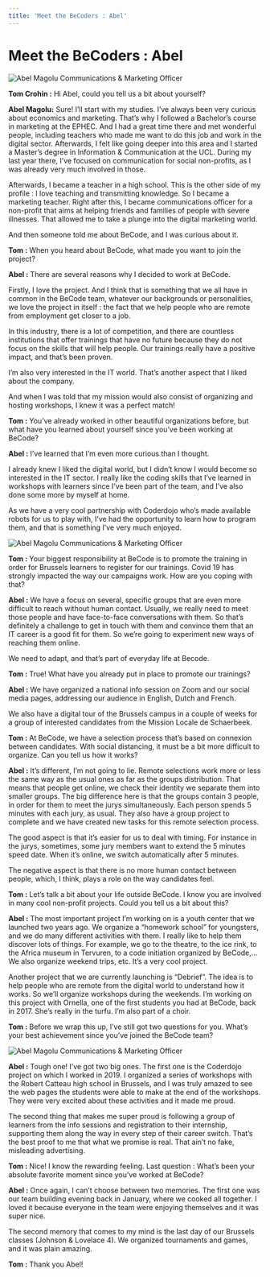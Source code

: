 ```yaml
---
title: 'Meet the BeCoders : Abel'
---
```


 # Meet the BeCoders : Abel
 
 ![Abel Magolu Communications & Marketing Officer](/images/abelmagolu1.png "Abel Magolu Communications & Marketing Officer")
 
**Tom Crohin :** Hi Abel, could you tell us a bit about yourself?

**Abel Magolu:** Sure! I’ll start with my studies. I’ve always been very curious about economics and marketing. That’s why I followed a Bachelor’s course in marketing at the EPHEC. And I had a great time there and met wonderful people, including teachers who made me want to do this job and work in the digital sector. Afterwards, I felt like going deeper into this area and I started a Master’s degree in Information & Communication at the UCL. During my last year there, I’ve focused on communication for social non-profits, as I was already very much involved in those. 

Afterwards, I became a teacher in a high school. This is the other side of my profile : I love teaching and transmitting knowledge. So I became a marketing teacher. Right after this, I became communications officer for a non-profit that aims at helping friends and families of people with severe illnesses. That allowed me to take a plunge into the digital marketing world. 

And then someone told me about BeCode, and I was curious about it. 

**Tom :** When you heard about BeCode, what made you want to join the project?

**Abel :** There are several reasons why I decided to work at BeCode. 

Firstly, I love the project. And I think that is something that we all have in common in the BeCode team, whatever our backgrounds or personalities, we love the project in itself : the fact that we help people who are remote from employment get closer to a job. 

In this industry, there is a lot of competition, and there are countless institutions that offer trainings that have no future because they do not focus on the skills that will help people. Our trainings really have a positive impact, and that’s been proven. 

I’m also very interested in the IT world. That’s another aspect that I liked about the company. 

And when I was told that my mission would also consist of organizing and hosting workshops, I knew it was a perfect match!

**Tom :** You’ve already worked in other beautiful organizations before, but what have you learned about yourself since you’ve been working at BeCode?

**Abel :** I’ve learned that I’m even more curious than I thought. 

I already knew I liked the digital world, but I didn’t know I would become so interested in the IT sector. I really like the coding skills that I’ve learned in workshops with learners since I’ve been part of the team, and I’ve also done some more by myself at home. 

As we have a very cool partnership with Coderdojo who’s made available robots for us to play with, I’ve had the opportunity to learn how to program them, and that is something I’ve very much enjoyed. 

![Abel Magolu Communications & Marketing Officer](/images/abelmagolu2.png "Abel Magolu Communications & Marketing Officer")

**Tom :** Your biggest responsibility at BeCode is to promote the training in order for Brussels learners to register for our trainings. Covid 19 has strongly impacted the way our campaigns work. How are you coping with that?

**Abel :** We have a focus on several, specific groups that are even more difficult to reach without human contact. Usually, we really need to meet those people and have face-to-face conversations with them. So that’s definitely a challenge to get in touch with them and convince them that an IT career is a good fit for them. So we’re going to experiment new ways of reaching them online.

We need to adapt, and that’s part of everyday life at Becode.

**Tom :** True! What have you already put in place to promote our trainings?

**Abel :** We have organized a national info session on Zoom and our social media pages, addressing our audience in English, Dutch and French. 

We also have a digital tour of the Brussels campus in a couple of weeks for a group of interested candidates from the Mission Locale de Schaerbeek. 

**Tom :** At BeCode, we have a selection process that’s based on connexion between candidates. With social distancing, it must be a bit more difficult to organize. Can you tell us how it works?

**Abel :** It’s different, I’m not going to lie. Remote selections work more or less the same way as the usual ones as far as the groups distribution. That means that people get online, we check their identity we separate them into smaller groups. The big difference here is that the groups contain 3 people, in order for them to meet the jurys simultaneously. Each person spends 5 minutes with each jury, as usual. They also have a group project to complete and we have created new tasks for this remote selection process. 

The good aspect is that it’s easier for us to deal with timing. For instance in the jurys, sometimes, some jury members want to extend the 5 minutes speed date. When it’s online, we switch automatically after 5 minutes. 

The negative aspect is that there is no more human contact between people, which, I think, plays a role on the way candidates feel. 

**Tom :** Let’s talk a bit about your life outside BeCode. I know you are involved in many cool non-profit projects. Could you tell us a bit about this?

**Abel :** The most important project I’m working on is a youth center that we launched two years ago. We organize a “homework school” for youngsters, and we do many different activities with them. I really like to help them discover lots of things. For example, we go to the theatre, to the ice rink, to the Africa museum in Tervuren, to a code initiation organized by BeCode,... We also organize weekend trips, etc. It’s a very cool project. 

Another project that we are currently launching is “Debrief”. The idea is to help people who are remote from the digital world to understand how it works. So we’ll organize workshops during the weekends. I’m working on this project with Ornella, one of the first students you had at BeCode, back in 2017. She’s really in the turfu. I’m also part of a choir. 

**Tom :** Before we wrap this up, I’ve still got two questions for you. What’s your best achievement since you’ve joined the BeCode team?

![Abel Magolu Communications & Marketing Officer](/images/abelmagolu3.png "Abel Magolu Communications & Marketing Officer")

**Abel :** Tough one! I’ve got two big ones. The first one is the Coderdojo project on which I worked in 2019. I organized a series of workshops with the Robert Catteau high school in Brussels, and I was truly amazed to see the web pages the students were able to make at the end of the workshops. They were very excited about these activities and it made me proud. 

The second thing that makes me super proud is following a group of learners from the info sessions and registration to their internship, supporting them along the way in every step of their career switch. That’s the best proof to me that what we promise is real. That ain’t no fake, misleading advertising. 

**Tom :** Nice! I know the rewarding feeling. Last question : What’s been your absolute favorite moment since you’ve worked at BeCode?

**Abel :** Once again, I can’t choose between two memories. The first one was our team building evening back in January, where we cooked all together. I loved it because everyone in the team were enjoying themselves and it was super nice. 

The second memory that comes to my mind is the last day of our Brussels classes (Johnson & Lovelace 4). We organized tournaments and games, and it was plain amazing. 

**Tom :** Thank you Abel!
